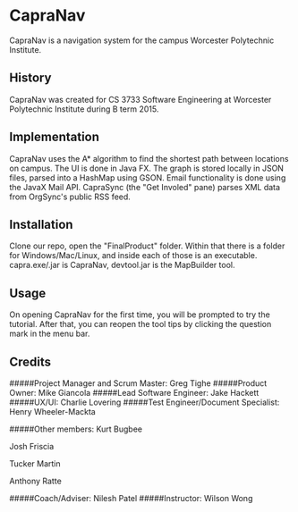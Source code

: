 # CapraNav

CapraNav is a navigation system for the campus Worcester Polytechnic Institute.

## History

CapraNav was created for CS 3733 Software Engineering at Worcester Polytechnic Institute during B term 2015. 

## Implementation

CapraNav uses the A* algorithm to find the shortest path between locations on campus. The UI is done in Java FX. The graph is stored locally in JSON files, parsed into a HashMap using GSON. Email functionality is done using the JavaX Mail API. CapraSync (the "Get Involed" pane) parses XML data from OrgSync's public RSS feed.

## Installation

Clone our repo, open the "FinalProduct" folder. Within that there is a folder for Windows/Mac/Linux, and inside each of those is an executable. capra.exe/.jar is CapraNav, devtool.jar is the MapBuilder tool.

## Usage

On opening CapraNav for the first time, you will be prompted to try the tutorial. After that, you can reopen the tool tips by clicking the question mark in the menu bar.

## Credits

#####Project Manager and Scrum Master: 
Greg Tighe
#####Product Owner: 
Mike Giancola
#####Lead Software Engineer: 
Jake Hackett
#####UX/UI: 
Charlie Lovering
#####Test Engineer/Document Specialist: 
Henry Wheeler-Mackta

#####Other members: 
Kurt Bugbee

Josh Friscia

Tucker Martin

Anthony Ratte

#####Coach/Adviser:
Nilesh Patel
#####Instructor:
Wilson Wong

